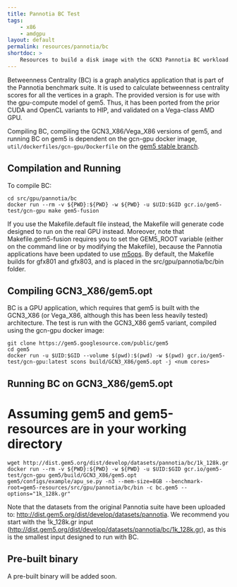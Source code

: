 ```yaml
---
title: Pannotia BC Test
tags:
    - x86
    - amdgpu
layout: default
permalink: resources/pannotia/bc
shortdoc: >
    Resources to build a disk image with the GCN3 Pannotia BC workload.
---
```


Betweenness Centrality (BC) is a graph analytics application that is part of the Pannotia benchmark suite.  It is used to calculate betweenness centrality scores for all the vertices in a graph.  The provided version is for use with the gpu-compute model of gem5.  Thus, it has been ported from the prior CUDA and OpenCL variants to HIP, and validated on a Vega-class AMD GPU.

Compiling BC, compiling the GCN3_X86/Vega_X86 versions of gem5, and running BC on gem5 is dependent on the gcn-gpu docker image, `util/dockerfiles/gcn-gpu/Dockerfile` on the [gem5 stable branch](https://gem5.googlesource.com/public/gem5/+/refs/heads/stable).

## Compilation and Running

To compile BC:

```
cd src/gpu/pannotia/bc
docker run --rm -v ${PWD}:${PWD} -w ${PWD} -u $UID:$GID gcr.io/gem5-test/gcn-gpu make gem5-fusion
```

If you use the Makefile.default file instead, the Makefile will generate code designed to run on the real GPU instead.  Moreover, note that Makefile.gem5-fusion requires you to set the GEM5_ROOT variable (either on the command line or by modifying the Makefile), because the Pannotia applications have been updated to use [m5ops](https://www.gem5.org/documentation/general_docs/m5ops/).  By default, the Makefile builds for gfx801 and gfx803, and is placed in the src/gpu/pannotia/bc/bin folder.

## Compiling GCN3_X86/gem5.opt

BC is a GPU application, which requires that gem5 is built with the GCN3_X86 (or Vega_X86, although this has been less heavily tested) architecture.  The test is run with the GCN3_X86 gem5 variant, compiled using the gcn-gpu docker image:

```
git clone https://gem5.googlesource.com/public/gem5
cd gem5
docker run -u $UID:$GID --volume $(pwd):$(pwd) -w $(pwd) gcr.io/gem5-test/gcn-gpu:latest scons build/GCN3_X86/gem5.opt -j <num cores>
```

## Running BC on GCN3_X86/gem5.opt

# Assuming gem5 and gem5-resources are in your working directory
```
wget http://dist.gem5.org/dist/develop/datasets/pannotia/bc/1k_128k.gr
docker run --rm -v ${PWD}:${PWD} -w ${PWD} -u $UID:$GID gcr.io/gem5-test/gcn-gpu gem5/build/GCN3_X86/gem5.opt gem5/configs/example/apu_se.py -n3 --mem-size=8GB --benchmark-root=gem5-resources/src/gpu/pannotia/bc/bin -c bc.gem5 --options="1k_128k.gr"
```

Note that the datasets from the original Pannotia suite have been uploaded to: <http://dist.gem5.org/dist/develop/datasets/pannotia>.  We recommend you start with the 1k_128k.gr input (<http://dist.gem5.org/dist/develop/datasets/pannotia/bc/1k_128k.gr>), as this is the smallest input designed to run with BC.

## Pre-built binary

A pre-built binary will be added soon.
